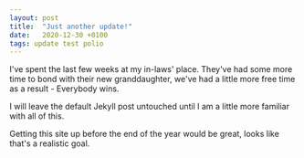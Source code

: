 ```yaml
---
layout: post
title:  "Just another update!"
date:   2020-12-30 +0100
tags: update test polio
---
```


I've spent the last few weeks at my in-laws' place. They've had some more time to bond with their new granddaughter, we've had a little more free time as a result - Everybody wins.

I will leave the default Jekyll post untouched until I am a little more familiar with all of this.

Getting this site up before the end of the year would be great, looks like that's a realistic goal.
